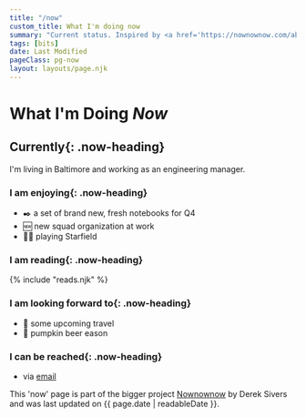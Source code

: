 ```yaml
---
title: "/now"
custom_title: What I'm doing now
summary: "Current status. Inspired by <a href='https://nownownow.com/about'>https://nownownow.com/about</a>."
tags: [bits]
date: Last Modified
pageClass: pg-now
layout: layouts/page.njk
---
```


<h1 class="page-heading page-heading--alt">What I'm Doing <em class="u-block">Now</em></h1>

<section class="now-section">

## Currently{: .now-heading}

I'm living in Baltimore and working as an engineering manager.

</section>

<section class="now-section">

### I am enjoying{: .now-heading}

- ✒️ a set of brand new, fresh notebooks for Q4
- 🆕 new squad organization at work
- 👾🚀 playing Starfield

</section>

<section class="now-section">

### I am reading{: .now-heading}

{% include "reads.njk" %}

</section>

<section class="now-section">

### I am looking forward to{: .now-heading}

- 🛬 some upcoming travel
- 🎃 pumpkin beer eason

</section>

<section class="now-section">

### I can be reached{: .now-heading}

- via [email](mailto:hello@angeliqueweger.com)

</section>

<footer class="now-footer">
  <p>This 'now' page is part of the bigger project <a href="https://nownownow.com/about">Nownownow</a> by Derek Sivers and was last updated on <time datetime="{{ page.date | htmlDateString }}" itemprop="datePublished">{{ page.date | readableDate }}</time>.</p>
</footer>
